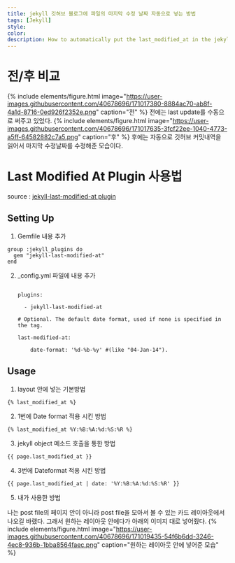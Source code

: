 ```yaml
---
title: jekyll 깃허브 블로그에 파일의 마지막 수정 날짜 자동으로 넣는 방법
tags: [Jekyll]
style: 
color: 
description: How to automatically put the last_modified_at in the jekyll GitHub blog
---
```



# 전/후 비교
{% include elements/figure.html image="https://user-images.githubusercontent.com/40678696/171017380-8884ac70-ab8f-4a1d-8716-0ed926f2352e.png" caption="전" %}
전에는 last update를 수동으로 써주고 있었다.
{% include elements/figure.html image="https://user-images.githubusercontent.com/40678696/171017635-3fcf22ee-1040-4773-a5ff-64582882c7a5.png" caption="후" %}
후에는 자동으로 깃허브 커밋내역을 읽어서 마지막 수정날짜를 수정해준 모습이다.

# Last Modified At Plugin 사용법
source : [jekyll-last-modified-at plugin](https://github.com/gjtorikian/jekyll-last-modified-at)
## Setting Up

1. Gemfile 내용 추가
```
group :jekyll_plugins do
  gem "jekyll-last-modified-at"
end
```

2. _config.yml 파일에 내용 추가


   ```

   plugins:

     - jekyll-last-modified-at

   # Optional. The default date format, used if none is specified in the tag.

   last-modified-at:

   ​    date-format: '%d-%b-%y' #(like "04-Jan-14").

   ```

## Usage


1. layout 안에 넣는 기본방법
```
{% last_modified_at %}
```
2. 1번에 Date format 적용 시킨 방법
```
{% last_modified_at %Y:%B:%A:%d:%S:%R %}
```
3. jekyll object 메소드 호출을 통한 방법
```
{{ page.last_modified_at }}
```
4. 3번에 Dateformat 적용 시킨 방법
```
{{ page.last_modified_at | date: '%Y:%B:%A:%d:%S:%R' }}
```
5. 내가 사용한 방법

  나는 post file의 페이지 안이 아니라 post file을 모아서 볼 수 있는 카드 레이아웃에서 나오길 바랬다. 그래서 원하는 레이아웃 안에다가 아래의 이미지 대로 넣어줬다. 
  {% include elements/figure.html image="https://user-images.githubusercontent.com/40678696/171019435-54f6b6dd-3246-4ec8-936b-1bba8564faec.png" caption="원하는 레이아웃 안에 넣어준 모습" %}

